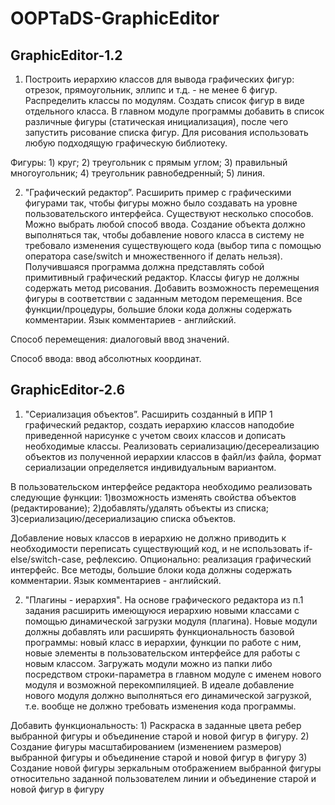 # OOPTaDS-GraphicEditor

## GraphicEditor-1.2
1. Построить иерархию классов для вывода графических фигур: отрезок, прямоугольник, эллипс и т.д. - не менее 6 фигур.
Распределить классы по модулям. Создать список фигур в виде отдельного класса.
В главном модуле программы добавить в список различные фигуры (статическая инициализация), после чего запустить рисование списка фигур.
Для рисования использовать любую подходящую графическую библиотеку.

Фигуры:
	1) круг;
	2) треугольник с прямым углом;
	3) правильный многоугольник;
	4) треугольник равнобедренный;
	5) линия.


2. "Графический редактор”. Расширить пример с графическими фигурами так, чтобы фигуры можно было создавать на уровне пользовательского интерфейса.
Существуют несколько способов. Можно выбрать любой способ ввода. Создание объекта должно выполняться так, чтобы добавление нового класса в систему
не требовало изменения существующего кода (выбор типа с помощью оператора case/switch и множественного if делать нельзя).
Получившаяся программа должна представлять собой примитивный графический редактор. Классы фигур не должны содержать метод рисования.
Добавить возможность перемещения фигуры в соответствии с заданным методом перемещения. Все функции/процедуры, большие блоки кода должны содержать комментарии.
Язык комментариев - английский.

Способ перемещения: диалоговый ввод значений.

Способ ввода: ввод абсолютных координат.


## GraphicEditor-2.6
1. "Сериализация объектов”. Расширить созданный в ИПР 1 графический редактор, создать иерархию классов наподобие приведенной нарисунке с учетом своих классов и дописать необходимые классы.
Реализовать сериализацию/десереализацию объектов из полученной иерархии классов в файл/из файла, формат сериализации определяется индивидуальным вариантом.

В пользовательском интерфейсе редактора необходимо реализовать следующие функции:
	1)возможность изменять свойства объектов (редактирование);
	2)добавлять/удалять объекты из списка;
	3)сериализацию/десериализацию списка объектов.

Добавление новых классов в иерархию не должно приводить к необходимости переписать существующий код, и не использовать if-else/switch-case, рефлексию.
Опционально: реализация графический интерфейс.
Все методы, большие блоки кода должны содержать комментарии. Язык комментариев - английский.


2. "Плагины - иерархия". На основе графического редактора из п.1 задания расширить имеющуюся иерархию новыми классами с помощью динамической загрузки модуля (плагина).
Новые модули должны добавлять или расширять функциональность базовой программы: новый класс в иерархии, функции по работе с ним, новые элементы в пользовательском интерфейсе для работы с новым классом.
Загружать модули можно из папки либо посредством строки-параметра в главном модуле с именем нового модуля и возможной перекомпиляцией.
В идеале добавление нового модуля должно выполняться его динамической загрузкой, т.е. вообще не должно требовать изменения кода программы.

Добавить функциональность:
	1) Раскраска в заданные цвета ребер выбранной фигуры и объединение старой и новой фигур в фигуру.
	2) Создание фигуры масштабированием (изменением размеров) выбранной фигуры и объединение старой и новой фигур в фигуру
	3) Создание новой фигуры зеркальным отображением выбранной фигуры относительно заданной пользователем линии и объединение старой и новой фигур в фигуру
